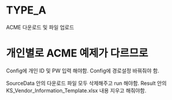 # TYPE_A
ACME 다운로드 및 파일 업로드

# 개인별로 ACME 예제가 다르므로

Config에 개인 ID 및 PW 입력 해야함.
Config에 경로설정 바꿔줘야 함.

SourceData 안의 다운로드 파일 모두 삭제해주고 run 해야함.
Result 안의 KS_Vendor_Information_Template.xlsx 내용 지우고 해줘야함.
